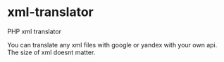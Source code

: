 # xml-translator
PHP xml translator

You can translate any xml files with google or yandex with your own api. The size of xml doesnt matter.

